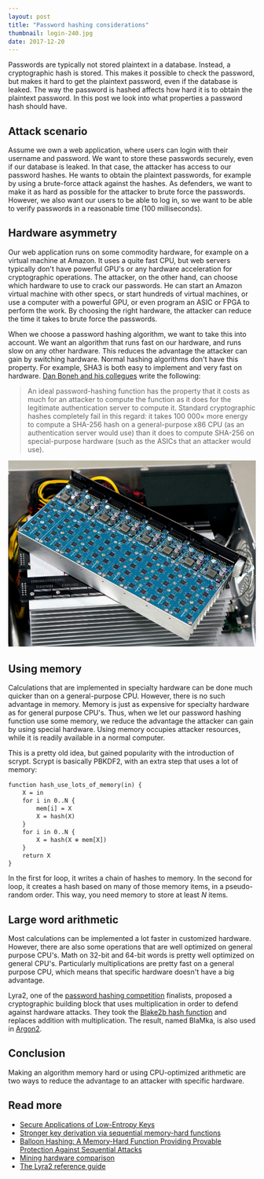 ```yaml
---
layout: post
title: "Password hashing considerations"
thumbnail: login-240.jpg
date: 2017-12-20
---
```


Passwords are typically not stored plaintext in a database. Instead, a cryptographic hash is stored. This makes it possible to check the password, but makes it hard to get the plaintext password, even if the database is leaked. The way the password is hashed affects how hard it is to obtain the plaintext password. In this post we look into what properties a password hash should have.

<!-- photo source: https://pixabay.com/en/login-password-log-sign-on-turn-on-1203603/ -->

## Attack scenario

Assume we own a web application, where users can login with their username and password. We want to store these passwords securely, even if our database is leaked. In that case, the attacker has access to our password hashes. He wants to obtain the plaintext passwords, for example by using a brute-force attack against the hashes. As defenders, we want to make it as hard as possible for the attacker to brute force the passwords. However, we also want our users to be able to log in, so we want to be able to verify passwords in a reasonable time (100 milliseconds).

## Hardware asymmetry

Our web application runs on some commodity hardware, for example on a virtual machine at Amazon. It uses a quite fast CPU, but web servers typically don't have powerful GPU's or any hardware acceleration for cryptographic operations. The attacker, on the other hand, can choose which hardware to use to crack our passwords. He can start an Amazon virtual machine with other specs, or start hundreds of virtual machines, or use a computer with a powerful GPU, or even program an ASIC or FPGA to perform the work. By choosing the right hardware, the attacker can reduce the time it takes to brute force the passwords.

When we choose a password hashing algorithm, we want to take this into account. We want an algorithm that runs fast on our hardware, and runs slow on any other hardware. This reduces the advantage the attacker can gain by switching hardware. Normal hashing algorithms don't have this property. For example, SHA3 is both easy to implement and very fast on hardware. [Dan Boneh and his collegues](https://eprint.iacr.org/2016/027.pdf) write the following:

> An ideal password-hashing function has the property that it costs as much for an attacker to compute the function as it does for the legitimate authentication server to compute it. Standard cryptographic hashes completely fail in this regard: it takes 100 000× more energy to compute a SHA-256 hash on a general-purpose x86 CPU (as an authentication server would use) than it does to compute SHA-256 on special-purpose hardware (such as the ASICs that an attacker would use).

<img src="/images/password-hashing-asic-computer.jpg" alt="ASIC bitcoin mining machine">
<!-- photo source: https://commons.wikimedia.org/wiki/File:Avalon-An_ASIC_base_bitcoin_machine.jpg -->

## Using memory

Calculations that are implemented in specialty hardware can be done much quicker than on a general-purpose CPU. However, there is no such advantage in memory. Memory is just as expensive for specialty hardware as for general purpose CPU's. Thus, when we let our password hashing function use some memory, we reduce the advantage the attacker can gain by using special hardware. Using memory occupies attacker resources, while it is readily available in a normal computer.

This is a pretty old idea, but gained popularity with the introduction of scrypt. Scrypt is basically PBKDF2, with an extra step that uses a lot of memory:

    function hash_use_lots_of_memory(in) {
        X = in
        for i in 0..N {
            mem[i] = X
            X = hash(X)
        }
        for i in 0..N {
            X = hash(X ⊕ mem[X])
        }
        return X
    }

In the first for loop, it writes a chain of hashes to memory. In the second for loop, it creates a hash based on many of those memory items, in a pseudo-random order. This way, you need memory to store at  least _N_ items.

## Large word arithmetic

Most calculations can be implemented a lot faster in customized hardware. However, there are also some operations that are well optimized on general purpose CPU's. Math on 32-bit and 64-bit words is pretty well optimized on general CPU's. Particularly multiplications are pretty fast on a general purpose CPU, which means that specific hardware doesn't have a big advantage.

Lyra2, one of the [password hashing competition](https://password-hashing.net/) finalists, proposed a cryptographic building block that uses multiplication in order to defend against hardware attacks. They took the [Blake2b hash function](https://blake2.net/) and replaces addition with multiplication. The result, named BlaMka, is also used in [Argon2](https://www.cryptolux.org/images/0/0d/Argon2.pdf).

## Conclusion

Making an algorithm memory hard or using CPU-optimized arithmetic are two ways to reduce the advantage to an attacker with specific hardware. 

## Read more

* [Secure Applications of Low-Entropy Keys](https://www.schneier.com/academic/archives/1998/01/secure_applications.html)
* [Stronger key derivation via sequential memory-hard functions](https://www.tarsnap.com/scrypt/scrypt.pdf)
* [Balloon Hashing: A Memory-Hard Function Providing Provable Protection Against Sequential Attacks](https://eprint.iacr.org/2016/027.pdf)
* [Mining hardware comparison](https://en.bitcoin.it/wiki/Mining_hardware_comparison)
* [The Lyra2 reference guide](https://password-hashing.net/submissions/specs/Lyra2-v3.pdf)
